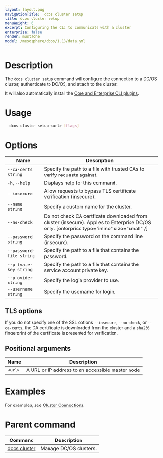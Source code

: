 ```yaml
---
layout: layout.pug
navigationTitle:  dcos cluster setup
title: dcos cluster setup
menuWeight: 6
excerpt: Configuring the CLI to communicate with a cluster
enterprise: false
render: mustache
model: /mesosphere/dcos/1.13/data.yml
---
```


# Description
The `dcos cluster setup` command will configure the connection to a DC/OS cluster, authenticate to DC/OS, and attach to the cluster.

It will also automatically install the [Core and Enterprise CLI plugins](/mesosphere/dcos/1.13/cli/plugins/).

# Usage

```bash
  dcos cluster setup <url> [flags]
```

# Options

| Name | Description |
|---------|-------------|
| `--ca-certs string`   |     Specify the path to a file with trusted CAs to verify requests against.
| `-h`, `--help`     |  Displays help for this command. |
| `--insecure`       |        Allow requests to bypass TLS certificate verification (insecure).
| `--name string`     |       Specify a custom name for the cluster.
| `--no-check`        |       Do not check CA certficate downloaded from cluster (insecure). Applies to Enterprise DC/OS only. [enterprise type="inline" size="small" /]
| `--password string`   |     Specify the password on the command line (insecure).
| `--password-file string`  | Specify the path to a file that contains the password.
| `--private-key string`   |  Specify the path to a file that contains the service account private key.
| `--provider string`     |   Specify the login provider to use.
| `--username string`      |  Specify the username for login.


## TLS options

If you do not specify one of the SSL options `--insecure`, `--no-check`, or `--ca-certs`, the CA certificate is downloaded from the cluster and a `sha256` fingerprint of the certificate is presented for verification.

## Positional arguments

| Name | Description |
|---------|-------------|
| `<url>`   | A URL or IP address to an accessible master node |


# Examples
For examples, see [Cluster Connections](/mesosphere/dcos/1.13/administering-clusters/multiple-clusters/cluster-connections/).

# Parent command

| Command | Description |
|---------|-------------|
| [dcos cluster](/mesosphere/dcos/1.13/cli/command-reference/dcos-cluster/) | Manage DC/OS clusters. |
